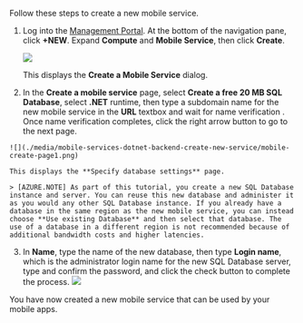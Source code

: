 
Follow these steps to create a new mobile service.

1.	Log into the [Management Portal](https://manage.windowsazure.cn/). At the bottom of the navigation pane, click **+NEW**. Expand **Compute** and **Mobile Service**, then click **Create**.
	
	![](./media/mobile-services-dotnet-backend-create-new-service/mobile-create.png)

	This displays the **Create a Mobile Service** dialog.

2.	In the **Create a <!-- deleted by customization Mobile Service** --><!-- keep by customization: begin --> mobile service** <!-- keep by customization: end --> page, select **Create a free 20 MB SQL Database**, select **.NET** runtime, then type a subdomain name for the new mobile service in the **URL** textbox <!-- keep by customization: begin --> and wait for name verification <!-- keep by customization: end -->. <!-- deleted by customization Click --><!-- keep by customization: begin --> Once name verification completes, click <!-- keep by customization: end --> the right arrow button to go to the next page.
<!-- deleted by customization
	![](./media/mobile-services-dotnet-backend-create-new-service/mobile-create-page1.png)
-->
<!-- keep by customization: begin -->

	![](./media/mobile-services-dotnet-backend-create-new-service/mobile-create-page1.png)
<!-- keep by customization: end -->

	This displays the **Specify database settings** page.

	> [AZURE.NOTE] As part of this tutorial, you create a new SQL Database instance and server. You can reuse this new database and administer it as you would any other SQL Database instance. If you already have a database in the same region as the new mobile service, you can instead choose **Use existing Database** and then select that database. The use of a database in a different region is not recommended because of additional bandwidth costs and higher latencies.

3.	In **Name**, type the name of the new database, then type **Login name**, which is the administrator login name for the new SQL Database server, type and confirm the password, and click the check button to complete the process.
	![](./media/mobile-services-dotnet-backend-create-new-service/mobile-create-page2.png)

You have now created a new mobile service that can be used by your mobile apps.

